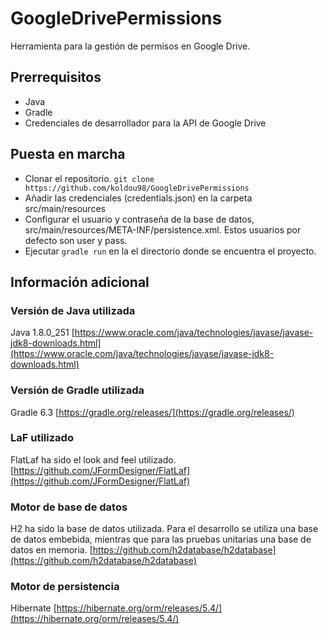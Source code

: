 # GoogleDrivePermissions
Herramienta para la gestión de permisos en Google Drive.
## Prerrequisitos
- Java
- Gradle
- Credenciales de desarrollador para la API de Google Drive

## Puesta en marcha
- Clonar el repositorio. `git clone https://github.com/koldou98/GoogleDrivePermissions`
- Añadir las credenciales (credentials.json) en la carpeta src/main/resources
- Configurar el usuario y contraseña de la base de datos, src/main/resources/META-INF/persistence.xml. Estos usuarios por defecto son user y pass.
- Ejecutar `gradle run` en la el directorio donde se encuentra el proyecto.

## Información adicional
### Versión de Java utilizada
Java 1.8.0_251 [https://www.oracle.com/java/technologies/javase/javase-jdk8-downloads.html](https://www.oracle.com/java/technologies/javase/javase-jdk8-downloads.html)
### Versión de Gradle utilizada
Gradle 6.3 [https://gradle.org/releases/](https://gradle.org/releases/)
### LaF utilizado
FlatLaf ha sido el look and feel utilizado. [https://github.com/JFormDesigner/FlatLaf](https://github.com/JFormDesigner/FlatLaf)
### Motor de base de datos
H2 ha sido la base de datos utilizada. Para el desarrollo se utiliza una base de datos embebida, mientras que para las pruebas unitarias una base de datos en memoria. [https://github.com/h2database/h2database](https://github.com/h2database/h2database)
### Motor de persistencia 
Hibernate [https://hibernate.org/orm/releases/5.4/](https://hibernate.org/orm/releases/5.4/)


